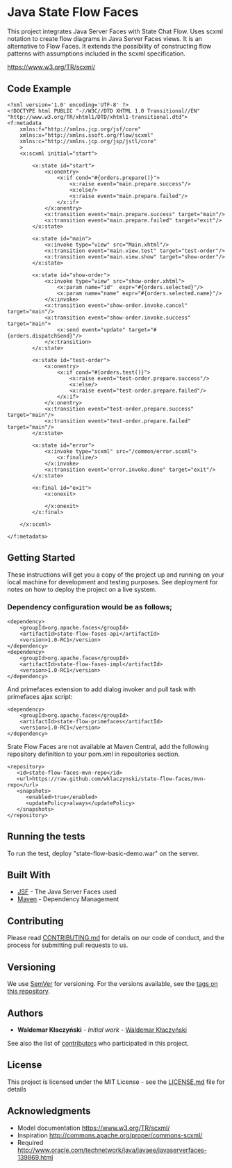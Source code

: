 # Java State Flow Faces
This project integrates Java Server Faces with State Chat Flow. Uses scxml notation to create flow diagrams in Java Server Faces views. It is an alternative to Flow Faces. It extends the possibility of constructing flow patterns with assumptions included in the scxml specification.

https://www.w3.org/TR/scxml/

## Code Example
```
<?xml version='1.0' encoding='UTF-8' ?>
<!DOCTYPE html PUBLIC "-//W3C//DTD XHTML 1.0 Transitional//EN" "http://www.w3.org/TR/xhtml1/DTD/xhtml1-transitional.dtd">
<f:metadata
    xmlns:f="http://xmlns.jcp.org/jsf/core"
    xmlns:x="http://xmlns.ssoft.org/flow/scxml"
    xmlns:c="http://xmlns.jcp.org/jsp/jstl/core"
    >
    <x:scxml initial="start">

        <x:state id="start">
            <x:onentry>
                <x:if cond="#{orders.prepare()}">
                    <x:raise event="main.prepare.success"/>
                    <x:else/>
                    <x:raise event="main.prepare.failed"/>
                </x:if>
            </x:onentry>
            <x:transition event="main.prepare.success" target="main"/>
            <x:transition event="main.prepare.failed" target="exit"/>
        </x:state>

        <x:state id="main">
            <x:invoke type="view" src="Main.xhtml"/>
            <x:transition event="main.view.test" target="test-order"/>
            <x:transition event="main.view.show" target="show-order"/>
        </x:state> 

        <x:state id="show-order"> 
            <x:invoke type="view" src="show-order.xhtml">
                <x:param name="id"  expr="#{orders.selected}"/>
                <x:param name="name" expr="#{orders.selected.name}"/>
            </x:invoke>
            <x:transition event="show-order.invoke.cancel" target="main"/>
            <x:transition event="show-order.invoke.success" target="main">
                <x:send event="update" target="#{orders.dispatchSend}"/>
            </x:transition>
        </x:state>      

        <x:state id="test-order">
            <x:onentry>
                <x:if cond="#{orders.test()}">
                    <x:raise event="test-order.prepare.success"/>
                    <x:else/>
                    <x:raise event="test-order.prepare.failed"/>
                </x:if>
            </x:onentry>
            <x:transition event="test-order.prepare.success" target="main"/>
            <x:transition event="test-order.prepare.failed" target="main"/>
        </x:state>

        <x:state id="error"> 
            <x:invoke type="scxml" src="/common/error.scxml">
                <x:finalize/>
            </x:invoke>
            <x:transition event="error.invoke.done" target="exit"/>
        </x:state>      

        <x:final id="exit">
            <x:onexit>

            </x:onexit>
        </x:final>

    </x:scxml>    

</f:metadata>
```
## Getting Started

These instructions will get you a copy of the project up and running on your local machine for development and testing purposes. See deployment for notes on how to deploy the project on a live system.

### Dependency configuration would be as follows;
```
<dependency>
    <groupId>org.apache.faces</groupId>
    <artifactId>state-flow-fases-api</artifactId>
    <version>1.0-RC1</version>
</dependency>
<dependency>
    <groupId>org.apache.faces</groupId>
    <artifactId>state-flow-fases-impl</artifactId>
    <version>1.0-RC1</version>
</dependency>
```
And primefaces extension to add dialog invoker and pull task with primefaces ajax script:

```
<dependency>
    <groupId>org.apache.faces</groupId>
    <artifactId>state-flow-primefaces</artifactId>
    <version>1.0-RC1</version>
</dependency>
```


Srate Flow Faces are not available at Maven Central,  add the following repository definition to your pom.xml in repositories section.
```
<repository>
   <id>state-flow-faces-mvn-repo</id>
   <url>https://raw.github.com/wklaczynski/state-flow-faces/mvn-repo</url>
   <snapshots>
      <enabled>true</enabled>
      <updatePolicy>always</updatePolicy>
   </snapshots>
</repository>
```
## Running the tests

To run the test, deploy "state-flow-basic-demo.war" on the server.

## Built With

* [JSF](http://www.oracle.com/technetwork/java/javaee/javaserverfaces-139869.html) - The Java Server Faces used 
* [Maven](https://maven.apache.org/) - Dependency Management

## Contributing
Please read [CONTRIBUTING.md](CONTRIBUTING.md) for details on our code of conduct, and the process for submitting pull requests to us.

## Versioning

We use [SemVer](http://semver.org/) for versioning. For the versions available, see the [tags on this repository](https://github.com/wklaczynski/state-flow-faces/tags). 


## Authors

* **Waldemar Kłaczyński** - *Initial work* - [Waldemar Kłaczyński](https://github.com/wklaczynski)

See also the list of [contributors](https://github.com/wklaczynski/state-flow-faces/contributors) who participated in this project.

## License

This project is licensed under the MIT License - see the [LICENSE.md](LICENSE.md) file for details

## Acknowledgments

* Model documentation https://www.w3.org/TR/scxml/
* Inspiration http://commons.apache.org/proper/commons-scxml/
* Required http://www.oracle.com/technetwork/java/javaee/javaserverfaces-139869.html


